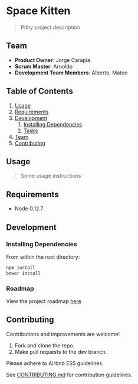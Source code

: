 # Space Kitten

> Pithy project description

## Team

  - __Product Owner__: Jorge Carapia
  - __Scrum Master__: Arnoldo 
  - __Development Team Members__: Alberto, Mateo

## Table of Contents

1. [Usage](#Usage)
1. [Requirements](#requirements)
1. [Development](#development)
    1. [Installing Dependencies](#installing-dependencies)
    1. [Tasks](#tasks)
1. [Team](#team)
1. [Contributing](#contributing)

## Usage

> Some usage instructions

## Requirements

- Node 0.12.7

## Development

### Installing Dependencies

From within the root directory:

```sh
npm install
bower install
```

### Roadmap

View the project roadmap [here](LINK_TO_PROJECT_ISSUES)


## Contributing
Contributions and improvements are welcome!
1. Fork and clone the repo.
2. Make pull requests to the dev branch.

Please adhere to Airbnb ES5 guidelines.

See [CONTRIBUTING.md](https://github.com/unexpected-lion/ourglass/blob/master/contributing.md) for contribution guidelines.
